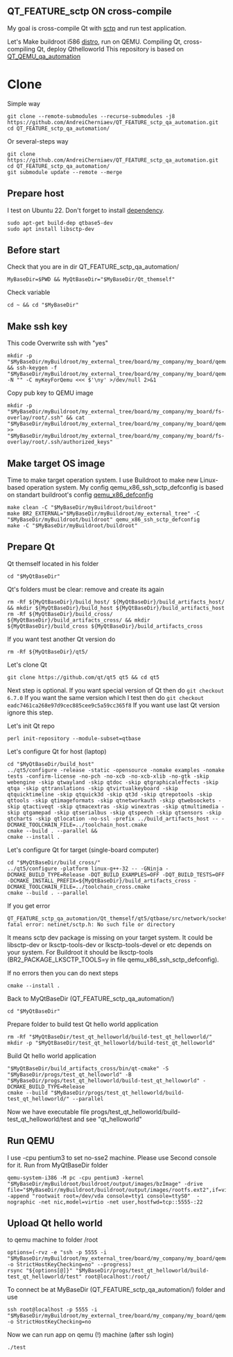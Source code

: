 ## QT_FEATURE_sctp ON cross-compile
My goal is cross-compile Qt with [sctp](https://doc.qt.io/qt-6/qsctpsocket.html#details) and run test application.

Let's Make buildroot i586 [distro](https://en.wikipedia.org/wiki/Linux_distribution), run on QEMU. Compiling Qt, cross-compiling Qt, deploy Qthelloworld
This repository is based on [QT_QEMU_qa_automation](https://github.com/AndreiCherniaev/QT_QEMU_qa_automation)

# Clone
Simple way
```
git clone --remote-submodules --recurse-submodules -j8 https://github.com/AndreiCherniaev/QT_FEATURE_sctp_qa_automation.git
cd QT_FEATURE_sctp_qa_automation/
```
Or several-steps way
```
git clone  https://github.com/AndreiCherniaev/QT_FEATURE_sctp_qa_automation.git
cd QT_FEATURE_sctp_qa_automation/
git submodule update --remote --merge
```

## Prepare host
I test on Ubuntu 22. Don't forget to install [dependency](https://stackoverflow.com/questions/53137250/netinet-sctp-h-no-such-file-or-directory).
```
sudo apt-get build-dep qtbase5-dev
sudo apt install libsctp-dev 
```

## Before start
Check that you are in dir QT_FEATURE_sctp_qa_automation/
```
MyBaseDir=$PWD && MyQtBaseDir="$MyBaseDir/Qt_themself"
```

Check variable
```
cd ~ && cd "$MyBaseDir"
```

## Make ssh key
This code Overwrite ssh with "yes"
```
mkdir -p "$MyBaseDir/myBuildroot/my_external_tree/board/my_company/my_board/qemu_ssh_key" && ssh-keygen -f "$MyBaseDir/myBuildroot/my_external_tree/board/my_company/my_board/qemu_ssh_key/my_qemu_ssh_key" -N "" -C myKeyForQemu <<< $'\ny' >/dev/null 2>&1
```
Copy pub key to QEMU image
```
mkdir -p "$MyBaseDir/myBuildroot/my_external_tree/board/my_company/my_board/fs-overlay/root/.ssh" && cat "$MyBaseDir/myBuildroot/my_external_tree/board/my_company/my_board/qemu_ssh_key/my_qemu_ssh_key.pub" >> "$MyBaseDir/myBuildroot/my_external_tree/board/my_company/my_board/fs-overlay/root/.ssh/authorized_keys"
```

## Make target OS image
Time to make target operation system. I use Buildroot to make new Linux-based operation system. My config qemu_x86_ssh_sctp_defconfig is based on standart buildroot's config [qemu_x86_defconfig](https://github.com/buildroot/buildroot/blob/c0799123742eb9b60ca109c0ea0cb1728c22bf0a/configs/qemu_x86_defconfig)
```
make clean -C "$MyBaseDir/myBuildroot/buildroot"
make BR2_EXTERNAL="$MyBaseDir/myBuildroot/my_external_tree" -C "$MyBaseDir/myBuildroot/buildroot" qemu_x86_ssh_sctp_defconfig
make -C "$MyBaseDir/myBuildroot/buildroot"
```

## Prepare Qt
Qt themself located in his folder
```
cd "$MyQtBaseDir"
```

Qt's folders must be clear: remove and create its again
```
rm -Rf ${MyQtBaseDir}/build_host/ ${MyQtBaseDir}/build_artifacts_host/ && mkdir ${MyQtBaseDir}/build_host ${MyQtBaseDir}/build_artifacts_host
rm -Rf ${MyQtBaseDir}/build_cross/ ${MyQtBaseDir}/build_artifacts_cross/ && mkdir ${MyQtBaseDir}/build_cross ${MyQtBaseDir}/build_artifacts_cross
```

If you want test another Qt version do 
```
rm -Rf ${MyQtBaseDir}/qt5/
```
Let's clone Qt
```
git clone https://github.com/qt/qt5 qt5 && cd qt5
```

Next step is optional. If you want special version of Qt then do `git checkout 6.7.0` If you want the same version which I test then do `git checkout eadc7461ca268e97d9cec885cee9c5a59cc365f8` If you want use last Qt version ignore this step.

Let's init Qt repo
```
perl init-repository --module-subset=qtbase
```

Let's configure Qt for host (laptop)
```
cd "$MyQtBaseDir/build_host"
../qt5/configure -release -static -opensource -nomake examples -nomake tests -confirm-license -no-pch -no-xcb -no-xcb-xlib -no-gtk -skip webengine -skip qtwayland -skip qtdoc -skip qtgraphicaleffects -skip qtqa -skip qttranslations -skip qtvirtualkeyboard -skip qtquicktimeline -skip qtquick3d -skip qt3d -skip qtrepotools -skip qttools -skip qtimageformats -skip qtnetworkauth -skip qtwebsockets -skip qtactiveqt -skip qtmacextras -skip winextras -skip qtmultimedia -skip qtgamepad -skip qtserialbus -skip qtspeech -skip qtsensors -skip qtcharts -skip qtlocation -no-ssl -prefix ../build_artifacts_host -- -DCMAKE_TOOLCHAIN_FILE=../toolchain_host.cmake
cmake --build . --parallel &&
cmake --install .
```

Let's configure Qt for target (single-board computer)
```
cd "$MyQtBaseDir/build_cross/"
../qt5/configure -platform linux-g++-32 -- -GNinja -DCMAKE_BUILD_TYPE=Release -DQT_BUILD_EXAMPLES=OFF -DQT_BUILD_TESTS=OFF -DCMAKE_INSTALL_PREFIX=${MyQtBaseDir}/build_artifacts_cross -DCMAKE_TOOLCHAIN_FILE=../toolchain_cross.cmake
cmake --build . --parallel
```
If you get error
```
QT_FEATURE_sctp_qa_automation/Qt_themself/qt5/qtbase/src/network/socket/qnativesocketengine_unix.cpp:32:10: fatal error: netinet/sctp.h: No such file or directory
```
It means sctp dev package is missing on your target system. It could be libsctp-dev or lksctp-tools-dev or lksctp-tools-devel or etc depends on your system. For Buildroot it should be lksctp-tools (BR2_PACKAGE_LKSCTP_TOOLS=y in file qemu_x86_ssh_sctp_defconfig).

If no errors then you can do next steps
```
cmake --install .
```

Back to MyQtBaseDir (QT_FEATURE_sctp_qa_automation/)
```
cd "$MyQtBaseDir"
```

Prepare folder to build test Qt hello world application
```
rm -Rf "$MyQtBaseDir/test_qt_helloworld/build-test_qt_helloworld/"
mkdir -p "$MyQtBaseDir/test_qt_helloworld/build-test_qt_helloworld"
```
Build Qt hello world application
```
"$MyQtBaseDir/build_artifacts_cross/bin/qt-cmake" -S "$MyBaseDir/progs/test_qt_helloworld" -B "$MyBaseDir/progs/test_qt_helloworld/build-test_qt_helloworld" -DCMAKE_BUILD_TYPE=Release
cmake --build "$MyBaseDir/progs/test_qt_helloworld/build-test_qt_helloworld/" --parallel
```
Now we have executable file progs/test_qt_helloworld/build-test_qt_helloworld/test and see "qt_helloworld"

## Run QEMU
I use -cpu pentium3 to set no-sse2 machine. Please use Second console for it. Run from MyQtBaseDir folder
```
qemu-system-i386 -M pc -cpu pentium3 -kernel "$MyBaseDir/myBuildroot/buildroot/output/images/bzImage" -drive file="$MyBaseDir/myBuildroot/buildroot/output/images/rootfs.ext2",if=virtio,format=raw -append "rootwait root=/dev/vda console=tty1 console=ttyS0"  -nographic -net nic,model=virtio -net user,hostfwd=tcp::5555-:22
```

## Upload Qt hello world 
to qemu machine to folder /root
```
options=(-rvz -e "ssh -p 5555 -i "$MyBaseDir/myBuildroot/my_external_tree/board/my_company/my_board/qemu_ssh_key/my_qemu_ssh_key" -o StrictHostKeyChecking=no" --progress)
rsync "${options[@]}" "$MyBaseDir/progs/test_qt_helloworld/build-test_qt_helloworld/test" root@localhost:/root/
```

To connect be at MyBaseDir (QT_FEATURE_sctp_qa_automation/) folder and use
```
ssh root@localhost -p 5555 -i "$MyBaseDir/myBuildroot/my_external_tree/board/my_company/my_board/qemu_ssh_key/my_qemu_ssh_key" -o StrictHostKeyChecking=no
```

Now we can run app on qemu (!) machine (after ssh login)
```
./test
```
